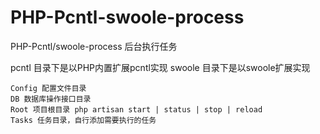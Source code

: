 # PHP-Pcntl-swoole-process
PHP-Pcntl/swoole-process 后台执行任务

pcntl 目录下是以PHP内置扩展pcntl实现
swoole 目录下是以swoole扩展实现

    Config 配置文件目录
    DB 数据库操作接口目录
    Root 项目根目录 php artisan start | status | stop | reload
    Tasks 任务目录，自行添加需要执行的任务